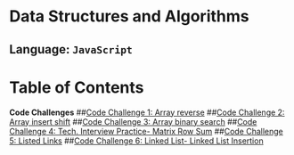 # Data Structures and Algorithms

## Language: `JavaScript`

# Table of Contents

**Code Challenges**
##[Code Challenge 1: Array reverse](arrays-401/code-challenge1.md)
##[Code Challenge 2: Array insert shift](arrays-401/code-challenge2.md)
##[Code Challenge 3: Array binary search](arrays-401/code-challenge3.md)
##[Code Challenge 4: Tech. Interview Practice- Matrix Row Sum](arrays-401/code-challenge4.md)
##[Code Challenge 5: Listed Links](linked-list-401/code-challenge5.md)
##[Code Challenge 6: Linked List- Linked List Insertion](linked-list-insertion/code-challenge6.md)

